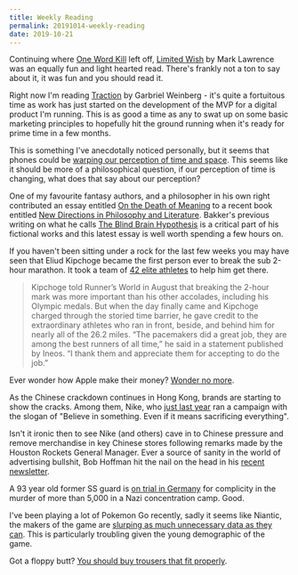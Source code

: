 ```yaml
---
title: Weekly Reading
permalink: 20191014-weekly-reading
date: 2019-10-21
---
```


Continuing where [One Word Kill](https://www.jacquescorbytuech.com/writing/20190930-weekly-reading.html) left off, [Limited Wish](https://www.goodreads.com/book/show/41771517-limited-wish) by Mark Lawrence was an equally fun and light hearted read. There's frankly not a ton to say about it, it was fun and you should read it.

Right now I'm reading [Traction](https://www.goodreads.com/book/show/25768015-traction) by Garbriel Weinberg - it's quite a fortuitous time as work has just started on the development of the MVP for a digital product I'm running. This is as good a time as any to swat up on some basic marketing principles to hopefully hit the ground running when it's ready for prime time in a few months.

This is something I've anecdotally  noticed personally, but it seems that phones could be [warping our perception of time and space](https://melmagazine.com/en-us/story/were-so-reliant-on-our-phones-theyve-warped-our-sense-of-space-and-time). This seems like it should be more of a philosophical question, if our perception of time is changing, what does that say about our perception?

One of my favourite fantasy authors, and a philosopher in his own right contributed an essay entitled [On the Death of Meaning](https://www.academia.edu/40569466/On_the_Death_of_Meaning) to a recent book entitled [New Directions in Philosophy and Literature](https://www.goodreads.com/book/show/45007110-new-directions-in-philosophy-and-literature). Bakker's previous writing on what he calls [The Blind Brain Hypothesis](https://www.academia.edu/1502945/The_Last_Magic_Show_A_Blind_Brain_Theory_of_the_Appearance_of_Consciousness) is a critical part of his fictional works and this latest essay is well worth spending a few hours on.

If you haven't been sitting under a rock for the last few weeks you may have seen that Eliud Kipchoge became the first person ever to break the sub 2-hour marathon. It took a team of [42 elite athletes](https://qz.com/1727150/breaking-marathon-barrier-required-43-world-class-runners/) to help him get there.

> Kipchoge told Runner’s World in August that breaking the 2-hour mark was more important than his other accolades, including his Olympic medals. But when the day finally came and Kipchoge charged through the storied time barrier, he gave credit to the extraordinary athletes who ran in front, beside, and behind him for nearly all of the 26.2 miles. “The pacemakers did a great job, they are among the best runners of all time,” he said in a statement published by Ineos. “I thank them and appreciate them for accepting to do the job.”

Ever wonder how Apple make their money? [Wonder no more](https://qz.com/1712639/how-apple-makes-its-money/).

As the Chinese crackdown continues in Hong Kong, brands are starting to show the cracks. Among them, Nike, who [just last year](https://www.theguardian.com/sport/2019/sep/16/nikes-dream-crazy-advert-starring-colin-kaepernick-wins-emmy) ran a campaign with the slogan of "Believe in something. Even if it means sacrificing everything".

Isn't it ironic then to see Nike (and others) cave in to Chinese pressure and remove merchandise in key Chinese stores following remarks made by the Houston Rockets General Manager. Ever a source of sanity in the world of advertising bullshit, Bob Hoffman hit the nail on the head in his [recent newsletter](http://createsend.com/t/d-189F72B95AD06BCB2540EF23F30FEDED).

A 93 year old former SS guard is [on trial in Germany](https://www.afp.com/en/news/3954/former-ss-guard-93-trial-germany-complicity-doc-1lh0vp2) for complicity in the murder of more than 5,000 in a Nazi concentration camp. Good.

I've been playing a lot of Pokemon Go recently, sadly it seems like Niantic, the makers of the game are [slurping as much unnecessary data as they can](https://kotaku.com/the-creators-of-pokemon-go-mapped-the-world-now-theyre-1838974714). This is particularly troubling given the young demographic of the game.

Got a floppy butt? [You should buy trousers that fit properly](https://dieworkwear.com/post/188285602454/you-might-suffer-from-floppy-butt).
